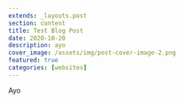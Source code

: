 ```yaml
---
extends: _layouts.post
section: content
title: Test Blog Post
date: 2020-10-20
description: ayo
cover_image: /assets/img/post-cover-image-2.png
featured: true
categories: [websites]
---
```


Ayo
